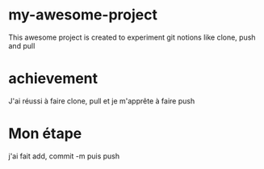 # my-awesome-project

This awesome project is created to experiment git notions like clone, push and pull

# achievement

J'ai réussi à faire clone, pull et je m'apprête à faire push

# Mon étape

j'ai fait add, commit -m puis push 